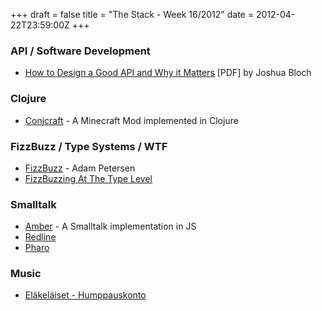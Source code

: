 +++
draft = false
title = "The Stack - Week 16/2012"
date = 2012-04-22T23:59:00Z
+++



### API / Software Development

  - [How to Design a Good API and Why it Matters][goodapi] [PDF] by Joshua Bloch

[goodapi]: http://lcsd05.cs.tamu.edu/slides/keynote.pdf

### Clojure

  - [Conjcraft][conjcraft] - A Minecraft Mod implemented in Clojure

[conjcraft]: https://metaphysicaldeveloper.wordpress.com/2012/04/20/conjcraft-a-minecraft-mod-implemented-in-clojure/

### FizzBuzz / Type Systems / WTF

  - [FizzBuzz][petersenfizzbuzz] - Adam Petersen
  - [FizzBuzzing At The Type Level][fizzbuzztype]

[petersenfizzbuzz]: http://www.adampetersen.se/articles/fizzbuzz.htm
[fizzbuzztype]: http://blog.omega-prime.co.uk/?p=28

### Smalltalk

  - [Amber][amber] - A Smalltalk implementation in JS
  - [Redline][redline]
  - [Pharo][pharo]

[redline]: http://redline.st
[amber]: http://amber-lang.net
[pharo]: http://www.pharo-project.org/

### Music

 - [Eläkeläiset - Humppauskonto](https://www.youtube.com/watch?v=NkrbRIE6f-E)